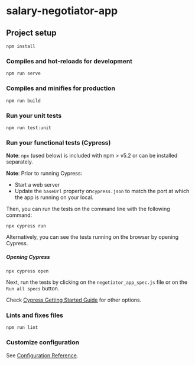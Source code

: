 # salary-negotiator-app

## Project setup
```
npm install
```

### Compiles and hot-reloads for development
```
npm run serve
```

### Compiles and minifies for production
```
npm run build
```

### Run your unit tests
```
npm run test:unit
```

### Run your functional tests (Cypress)
__Note__: `npx` (used below) is included with npm > v5.2 or can be installed separately.

__Note__: Prior to running Cypress:
* Start a web server 
* Update the `baseUrl` property on`cypress.json` to match the port at which the app is running on your local.

Then, you can run the tests on the command line with the following command:

```
npx cypress run
```

Alternatively, you can see the tests running on the browser by opening Cypress.

##### Opening Cypress
```
npx cypress open
```
Next, run the tests by clicking on the `negotiator_app_spec.js` file or on the `Run all specs` button.

Check [Cypress Getting Started Guide](https://docs.cypress.io/guides/getting-started/installing-cypress.html#Opening-Cypress) for other options.


### Lints and fixes files
```
npm run lint
```

### Customize configuration
See [Configuration Reference](https://cli.vuejs.org/config/).
